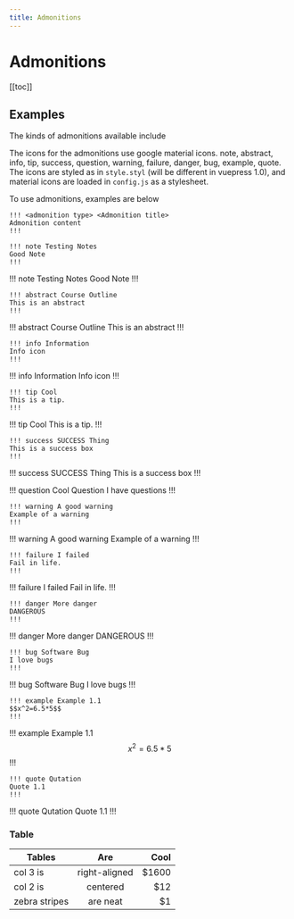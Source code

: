 ```yaml
---
title: Admonitions
---
```


# Admonitions

[[toc]]

 
## Examples
The kinds of admonitions available include 

The icons for the admonitions use google material icons. 
note, abstract, info, tip, success, question, warning, failure, danger, bug, example, quote.
The icons are styled as in `style.styl` (will be different in vuepress 1.0), and material icons are loaded in `config.js` as a stylesheet.

To use admonitions, examples are below

```
!!! <admonition type> <Admonition title>
Admonition content
!!!
```

```
!!! note Testing Notes
Good Note 
!!!
```

!!! note Testing Notes
Good Note 
!!!

```
!!! abstract Course Outline
This is an abstract
!!!
```

!!! abstract Course Outline
This is an abstract
!!!

```
!!! info Information
Info icon
!!!
```

!!! info Information
Info icon
!!!

```
!!! tip Cool
This is a tip.
!!!
```

!!! tip Cool
This is a tip.
!!!

```
!!! success SUCCESS Thing
This is a success box 
!!!
```

!!! success SUCCESS Thing
This is a success box 
!!!

!!! question Cool Question
I have questions
!!!

```
!!! warning A good warning 
Example of a warning 
!!!
```

!!! warning A good warning 
Example of a warning 
!!!

```
!!! failure I failed
Fail in life.
!!!
```

!!! failure I failed
Fail in life.
!!!

```
!!! danger More danger 
DANGEROUS
!!!
```

!!! danger More danger 
DANGEROUS
!!!

```
!!! bug Software Bug 
I love bugs 
!!!
```
!!! bug Software Bug 
I love bugs 
!!!

```
!!! example Example 1.1 
$$x^2=6.5*5$$
!!!
```
!!! example Example 1.1 
$$x^2=6.5*5$$
!!!

```
!!! quote Qutation
Quote 1.1
!!!
```
!!! quote Qutation
Quote 1.1
!!!

### Table <Badge text="beta" type="warn"/> <Badge text="0.10.1+"/>

| Tables        | Are           | Cool  |
| ------------- |:-------------:| -----:|
| col 3 is      | right-aligned | $1600 |
| col 2 is      | centered      |   $12 |
| zebra stripes | are neat      |    $1 |